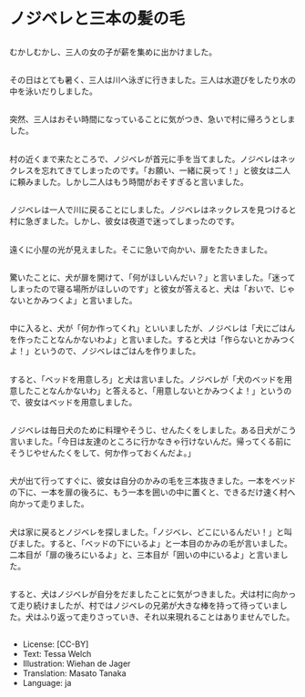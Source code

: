 # ノジベレと三本の髪の毛

##
むかしむかし、三人の女の子が薪を集めに出かけました。

##
その日はとても暑く、三人は川へ泳ぎに行きました。三人は水遊びをしたり水の中を泳いだりしました。

##
突然、三人はおそい時間になっていることに気がつき、急いで村に帰ろうとしました。

##
村の近くまで来たところで、ノジベレが首元に手を当てました。ノジベレはネックレスを忘れてきてしまったのです。「お願い、一緒に戻って！」と彼女は二人に頼みました。しかし二人はもう時間がおそすぎると言いました。

##
ノジベレは一人で川に戻ることにしました。ノジベレはネックレスを見つけると村に急ぎました。しかし、彼女は夜道で迷ってしまったのです。

##
遠くに小屋の光が見えました。そこに急いで向かい、扉をたたきました。

##
驚いたことに、犬が扉を開けて、「何がほしいんだい？」と言いました。「迷ってしまったので寝る場所がほしいのです」と彼女が答えると、犬は「おいで、じゃないとかみつくよ」と言いました。

##
中に入ると、犬が「何か作ってくれ」といいましたが、ノジベレは「犬にごはんを作ったことなんかないわよ」と言いました。すると犬は「作らないとかみつくよ！」というので、ノジベレはごはんを作りました。

##
すると、「ベッドを用意しろ」と犬は言いました。ノジベレが「犬のベッドを用意したことなんかないわ」と答えると、「用意しないとかみつくよ！」というので、彼女はベッドを用意しました。

##
ノジベレは毎日犬のために料理やそうじ、せんたくをしました。ある日犬がこう言いました。「今日は友達のところに行かなきゃ行けないんだ。帰ってくる前にそうじやせんたくをして、何か作っておくんだよ。」

##
犬が出て行ってすぐに、彼女は自分のかみの毛を三本抜きました。一本をベッドの下に、一本を扉の後ろに、もう一本を囲いの中に置くと、できるだけ速く村へ向かって走りました。

##
犬は家に戻るとノジベレを探しました。「ノジベレ、どこにいるんだい！」と叫びました。すると、「ベッドの下にいるよ」と一本目のかみの毛が言いました。二本目が「扉の後ろにいるよ」と、三本目が「囲いの中にいるよ」と言いました。

##
すると、犬はノジベレが自分をだましたことに気がつきました。犬は村に向かって走り続けましたが、村ではノジベレの兄弟が大きな棒を持って待っていました。犬はふり返って走りさっていき、それ以来現れることはありませんでした。

##
* License: [CC-BY]
* Text: Tessa Welch
* Illustration: Wiehan de Jager
* Translation: Masato Tanaka
* Language: ja
